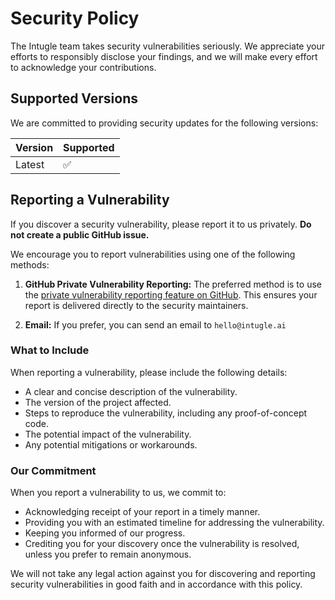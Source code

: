 # Security Policy

The Intugle team takes security vulnerabilities seriously. We appreciate your efforts to responsibly disclose your findings, and we will make every effort to acknowledge your contributions.

## Supported Versions

We are committed to providing security updates for the following versions:

| Version | Supported          |
| ------- | ------------------ |
| Latest  | :white_check_mark: |

## Reporting a Vulnerability

If you discover a security vulnerability, please report it to us privately. **Do not create a public GitHub issue.**

We encourage you to report vulnerabilities using one of the following methods:

1.  **GitHub Private Vulnerability Reporting:** The preferred method is to use the [private vulnerability reporting feature on GitHub](https://github.com/Intugle/data-tools/security/advisories/new). This ensures your report is delivered directly to the security maintainers.

2.  **Email:** If you prefer, you can send an email to `hello@intugle.ai`

### What to Include

When reporting a vulnerability, please include the following details:

-   A clear and concise description of the vulnerability.
-   The version of the project affected.
-   Steps to reproduce the vulnerability, including any proof-of-concept code.
-   The potential impact of the vulnerability.
-   Any potential mitigations or workarounds.

### Our Commitment

When you report a vulnerability to us, we commit to:

-   Acknowledging receipt of your report in a timely manner.
-   Providing you with an estimated timeline for addressing the vulnerability.
-   Keeping you informed of our progress.
-   Crediting you for your discovery once the vulnerability is resolved, unless you prefer to remain anonymous.

We will not take any legal action against you for discovering and reporting security vulnerabilities in good faith and in accordance with this policy.
